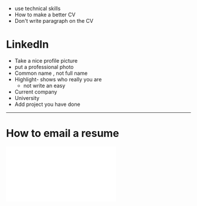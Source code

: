 - use technical skills 
- How to make a better CV
- Don't write paragraph on the CV


# LinkedIn
- Take a nice profile picture
- put a professional photo
- Common name , not full name
- Highlight- shows who really you are
	- not write an easy
- Current company
- University
- Add project you have done 
---
# How to email a resume
 ![Sending email template.pdf](assets/CV%20sending%20email%20template.pdf)
